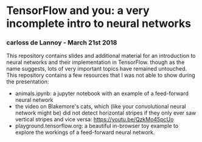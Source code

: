 # TensorFlow and you: a very incomplete intro to neural networks
### carloss de Lannoy - March 21st 2018

This repository contains slides and additional material for an introduction to neural networks and their implementation in TensorFlow. though as the name suggests, lots of very important topics have remained untouched. This repository contains a few resources that I was not able to show during the presentation:
* animals.ipynb: a jupyter notebook with an example of a feed-forward neural network
* the video on Blakemore's cats, which (like your convolutional neural network might be) did not detect horizontal stripes if they only ever saw vertical stripes and vice versa: https://youtu.be/QzkMo45pcUo
* playground.tensorflow.org: a beautiful in-browser toy example to explore the workings of a feed-forward neural network.
